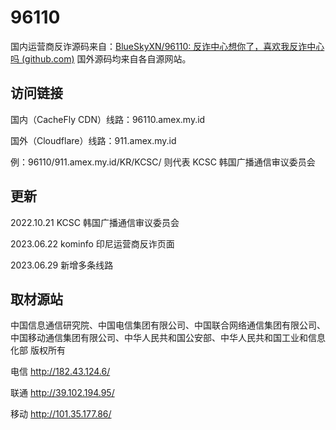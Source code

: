 # 96110
国内运营商反诈源码来自：[BlueSkyXN/96110: 反诈中心想你了，喜欢我反诈中心吗 (github.com)](https://github.com/BlueSkyXN/96110)
国外源码均来自各自源网站。

## 访问链接

国内（CacheFly CDN）线路：96110.amex.my.id

国外（Cloudflare）线路：911.amex.my.id

例：96110/911.amex.my.id/KR/KCSC/ 则代表 KCSC 韩国广播通信审议委员会 

## 更新

2022.10.21 KCSC 韩国广播通信审议委员会

2023.06.22 kominfo 印尼运营商反诈页面

2023.06.29 新增多条线路

## 取材源站

中国信息通信研究院、中国电信集团有限公司、中国联合网络通信集团有限公司、中国移动通信集团有限公司、中华人民共和国公安部、中华人民共和国工业和信息化部 版权所有

电信 http://182.43.124.6/

联通 http://39.102.194.95/

移动 http://101.35.177.86/
